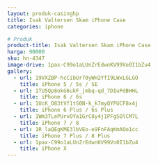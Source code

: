 ```yaml
---
layout: produk-casinghp
title: Isak Valtersen Skam iPhone Case
categories: iphone

# Produk
product-title: Isak Valtersen Skam iPhone Case
harga: 90000
sku: hn-4347
image-drive: 1pax-C99o1aLUnZrEdwnKV99Vo0I1bZu4
gallery:
  - url: 19VXZBP-hcCibUr70yWH2YfI9LWxLGLGO
    title: iPhone 5 / 5s / SE
  - url: 1TU5Qp8okG6ukF_jmbq-qd_7DIuPdBHHL
    title: iPhone 6 / 6s
  - url: 1UcK_O83tVf1tS0N-k_k7myQYPUCF8x4j
    title: iPhone 6 Plus / 6s Plus
  - url: 1Wm3TLePUrvOYa1GrC8y4j1PFgSOlCM7L
    title: iPhone 7 / 8
  - url: 1R_laQEgKME3lbVEo-e9FnFAqKmAOo1cc
    title: iPhone 7 Plus / 8 Plus
  - url: 1pax-C99o1aLUnZrEdwnKV99Vo0I1bZu4
    title: iPhone X
---
```

